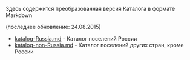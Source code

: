 Здесь содержится преобразованная версия Каталога в формате Markdown

(последнее обновление: 24.08.2015)

* [katalog-Russia.md](https://github.com/dimitrius-brest/katalog-poseleniy-RP/blob/master/katalog-md/katalog-Russia.md) - Каталог поселений России
* [katalog-non-Russia.md](https://github.com/dimitrius-brest/katalog-poseleniy-RP/blob/master/katalog-md/katalog-non-Russia.md) - Каталог поселений других стран, кроме России
